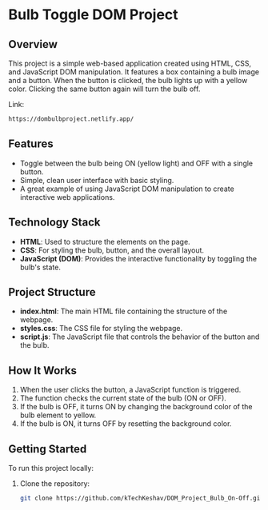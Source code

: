 # Bulb Toggle DOM Project

## Overview

This project is a simple web-based application created using HTML, CSS, and JavaScript DOM manipulation. It features a box containing a bulb image and a button. When the button is clicked, the bulb lights up with a yellow color. Clicking the same button again will turn the bulb off.

Link:
  ```bash
  https://dombulbproject.netlify.app/
  ```

## Features
- Toggle between the bulb being ON (yellow light) and OFF with a single button.
- Simple, clean user interface with basic styling.
- A great example of using JavaScript DOM manipulation to create interactive web applications.

## Technology Stack
- **HTML**: Used to structure the elements on the page.
- **CSS**: For styling the bulb, button, and the overall layout.
- **JavaScript (DOM)**: Provides the interactive functionality by toggling the bulb's state.

## Project Structure
- **index.html**: The main HTML file containing the structure of the webpage.
- **styles.css**: The CSS file for styling the webpage.
- **script.js**: The JavaScript file that controls the behavior of the button and the bulb.

## How It Works
1. When the user clicks the button, a JavaScript function is triggered.
2. The function checks the current state of the bulb (ON or OFF).
3. If the bulb is OFF, it turns ON by changing the background color of the bulb element to yellow.
4. If the bulb is ON, it turns OFF by resetting the background color.

## Getting Started
To run this project locally:
1. Clone the repository:
   ```bash
   git clone https://github.com/kTechKeshav/DOM_Project_Bulb_On-Off.git
